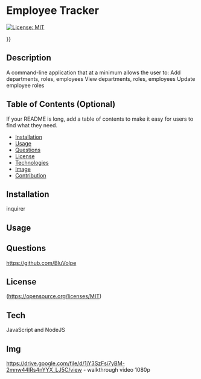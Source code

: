 
# Employee Tracker

  [![License: MIT](https://img.shields.io/badge/License-MIT-yellow.svg)](https://opensource.org/licenses/MIT)
    
  }}
  
## Description
A command-line application that at a minimum allows the user to:  Add departments, roles, employees  View departments, roles, employees  Update employee roles
## Table of Contents (Optional)
If your README is long, add a table of contents to make it easy for users to find what they need.
- [Installation](#installation)
- [Usage](#usage)
- [Questions](#questions)
- [License](#license)
- [Technologies](#tech)
- [Image](#img)
- [Contribution](#contribution)
## Installation
inquirer
## Usage

## Questions
https://github.com/BluVolpe
## License

 (https://opensource.org/licenses/MIT)

## Tech
JavaScript and NodeJS
## Img


https://drive.google.com/file/d/1jY3SzFsi7yBM-2mnw44lRs4nYYX_LJ5C/view  - walkthrough video 1080p



